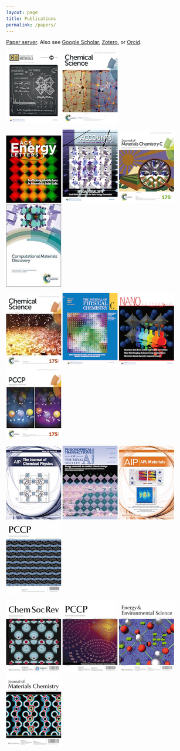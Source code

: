 ```yaml
---
layout: page
title: Publications 
permalink: /papers/
---
```


[Paper server](http://people.bath.ac.uk/aw558/publications/).
Also see 
[Google Scholar](https://scholar.google.co.uk/citations?user=Ktvn91gAAAAJ&hl=en),
[Zotero](https://www.zotero.org/aronwalsh),
or [Orcid](http://orcid.org/0000-0001-5460-7033).

![](/assets/com-2018.jpg) ![](/assets/cs-2019.jpg) 

![](/assets/el-2018.jpg) ![](/assets/acr-2016.jpg) ![](/assets/jmcc-2016.jpg) ![](/assets/rsc-2018.jpg) 

![](/assets/cs-2016.jpg)  ![](/assets/jpcc-2015.jpg) ![](/assets/nl-2015.jpg) ![](/assets/pccp-2016.jpg) 

![](/assets/jcp-2015.jpg) ![](/assets/prs-2010.jpg) ![](/assets/aplmat-2014.jpg) ![](/assets/pccp-2012.jpg) 

![](/assets/csr-2011.jpg) ![](/assets/pccp-2010.jpg)  ![](/assets/ees-2009.jpg) ![](/assets/jmc-2006.jpg)



